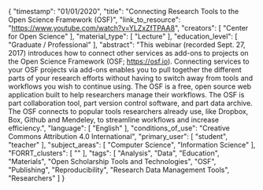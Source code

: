 {
    "timestamp": "01/01/2020",
    "title": "Connecting Research Tools to the Open Science Framework (OSF)",
    "link_to_resource": "https://www.youtube.com/watch?v=YLZxZfTPAA8",
    "creators": [
        "Center for Open Science"
    ],
    "material_type": [
        "Lecture"
    ],
    "education_level": [
        "Graduate / Professional"
    ],
    "abstract": "This webinar (recorded Sept. 27, 2017) introduces how to connect other services as add-ons to projects on the Open Science Framework (OSF; https://osf.io). Connecting services to your OSF projects via add-ons enables you to pull together the different parts of your research efforts without having to switch away from tools and workflows you wish to continue using. The OSF is a free, open source web application built to help researchers manage their workflows. The OSF is part collaboration tool, part version control software, and part data archive. The OSF connects to popular tools researchers already use, like Dropbox, Box, Github and Mendeley, to streamline workflows and increase efficiency.",
    "language": [
        "English"
    ],
    "conditions_of_use": "Creative Commons Attribution 4.0 International",
    "primary_user": [
        "student",
        "teacher"
    ],
    "subject_areas": [
        "Computer Science",
        "Information Science"
    ],
    "FORRT_clusters": [
        ""
    ],
    "tags": [
        "Analysis",
        "Data",
        "Education",
        "Materials",
        "Open Scholarship Tools and Technologies",
        "OSF",
        "Publishing",
        "Reproducibility",
        "Research Data Management Tools",
        "Researchers"
    ]
}